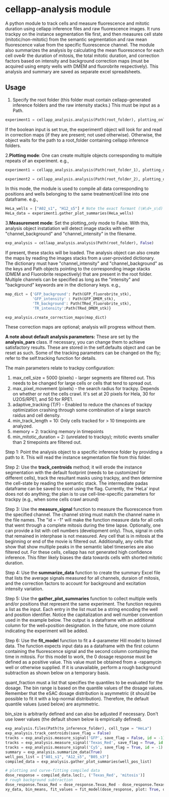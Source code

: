 # cellapp-analysis module

A python module to track cells and measure fluorescence and mitotic duration using cellapp inference files and raw fluorescence images. It runs trackpy on the instance segmentation file first, and then measures cell state (mitotic/non-mitotic) from the semantic segmentation and raw mean fluorescence value from the specific fluorescence channel. The module also summarizes the analysis by calculating the mean fluorescence for each cell ove4r the duration of mitosis, the total mitotic duration, and correction factors based on intensity and background correction maps (must be acquired using empty wells with DMEM and fluorobrite respectively).
This analysis and summary are saved as separate excel spreadsheets.

## Usage

1. Specify the root folder (this folder must contain cellapp-generated inference folders and the raw intensity stacks.) This must be input as a Path.

```python
experiment1 = cellapp_analysis.analysis(Path(root_folder), plotting_only: False)
```

If the boolean input is set true, the experiment1 object will look for and read in correction maps (if they are present; not used otherwise). Otherwise, the object waits for the path to a root_folder containing cellapp inference folders.

2.**Plotting mode**: One can create multiple objects corresponding to multiple repeats of an experiment. e.g.,

```python
experiment1 = cellapp_analysis.analysis(Path(root_folder_1), plotting_only: True)

experiment2 = cellapp_analysis.analysis(Path(root_folder_2), plotting_only: True)
```

In this mode, the module is used to compile all data corresponding to positions and wells belonging to the same treatment/cell line into one dataframe. e.g.,

```python
HeLa_wells = ["A02_s1", "H12_s5"] # Note the exact formant (\W\d+_s\d)
HeLa_data = experiment1.gather_plot_summaries(HeLa_wells)  
```

3.**Measurement mode**: Set the plotting_only mode to False. With this, analysis object instatiation will detect image stacks with either "channel_background" and "channel_intensity" in the filename.

```python
exp_analysis = cellaap_analysis.analysis(Path(root_folder), False)
```

If present, these stacks will be loaded. The analysis object can also create the maps by reading the images stacks from a user-provided dictionary. The dictionary must have "channel_intensity" and "channel_background" as the keys and Path objects pointing to the corresponding image stacks (DMEM and Fluorobrite respectively) that are present in the root folder. Multiple channels can be specified as long as the "intensity" and "background" keywords are in the dictionary keys. e.g.,

```python
map_dict = {'GFP_background': Path(GFP_fluorobrite_stk),
            'GFP_intensity' : Path(GFP_DMEM_stk), 
            'TR_background': Path(TRed_fluorobrite_stk),
            'TR_intensity':Path(TRed_DMEM_stk)}

exp_analysis.create_correction_maps(map_dict)
```

These correction maps are optional; analysis will progress without them.

**A note about default analysis parameters:**
These are set by the **analysis_pars** class. If necessary, you can change them to achieve satisfactory results. These are stored in the self.defaults object and can be reset as such. Some of the tracking parameters can be changed on the fly; refer to the self.tracking function for details.

The main parameters relate to trackpy configuration:

1. max_cell_size = 5000 (pixels) - larger segments are filtered out. This needs to be changed for large cells or cells that tend to spread out.
2. max_pixel_movement (pixels) - the search radius for trackpy. Depends on whether or not the cells crawl. It's set at 20 pixels for Hela, 30 for U2OS/RPE1, and 50 for RPE1.
3. adaptive_tracking (T/F) - Enabled to reduce the chances of trackpy optimization crashing through some combination of a large search raidus and cell density.
4. min_track_length = 10: Only cells tracked for > 10 timepoints are analyzed.
5. memory = 2: tracking memory in timepoints
6. min_mitotic_duration = 2: (unrelated to trackpy); mitotic events smaller than 2 timepoints are filtered out.

Step 1: Point the analysis object to a specific inference folder by providing a path to it. This will read the instance segmentation file from this folder.

Step 2: Use the **track_centroids** method; it will erode the instance segmentation with the default footprint (needs to be customized for different cells), track the resultant masks using trackpy, and then determine the cell-state by reading the semantic stack. The intermediate padas dataframe can be saved to excel using the flag. Currently, the 'HeLa' input does not do anything; the plan is to use cell-line-specific parameters for trackpy (e.g., when some cells crawl around)

Step 3: Use the **measure_signal** function to measure the fluorescence from the specified channel. The channel string must match the channel name in the file names. The "id = -1" will make the function measure data for all cells that went through a complete mitosis during the time lapse. Optionally, one can provide a list with cell numbers (development only). Thus, signal in cells that remained in interphase is not measured. Any cell that is in mitosis at the beginning or end of the movie is filtered out. Additionally, any cells that show that show multiple peaks in the semantic label timeseries are also filtered out. For these cells, cellapp has not generated high confidence inference. This filter likely biases the data towards cells with shorted mitotic duration.

Step 4: Use the **summarize_data** function to create the summary Excel file that lists the average signals measured for all channels, duraion of mitosis, and the correction factors to account for background and excitation intensity variation.

Step 5: Use the **gather_plot_summaries** function to collect multiple wells and/or positions that represent the same experiment. The function requires a list as the input. Each entry in the list must be a string encoding the well and position identifier. Notice the capitalization and well number convention used in the example below. The output is a dataframe with an additional column for the well+position designation. In the future, one more column indicating the experiment will be added.

Step 6: Use the **fit_model** function to fit a 4-parameter Hill model to binned data. The function expects input data as a dataframe with the first column containing the fluorescence signal and the second column containing the time in mitosis. For this model to work, the 0 dosage response must be defined as a positive value. This value must be obtained from a -rapamycin well or otherwise supplied. If it is unavailable, perform a rough background subtraction as shown below on a temporary basis.

quant_fraction must a list that specifies the quantiles to be evaluated for the dosage. The bin range is based on the quantile values of the dosage values. Remember that the eSAC dosage distribution is asymmetric (it should be possible to fit it with a log-normal distribution). Therefore, the default quantile values (used below) are asymmetric.

bin_size is arbitrarily defined and can also be adjusted if necessary. Don't use lower values (the default shown below is empirically defined).

```python
exp_analysis.files(Path(to_inference_folder), cell_type = "HeLa")
exp_analysis.track_centroids(save_flag = False)
tracks = exp_analysis.measure_signal('GFP', save_flag = False, id = -1)
tracks = exp_analysis.measure_signal('Texas_Red', save_flag = True, id = -1)
tracks = exp_analysis.measure_signal('Cy5', save_flag = True, id = -1) #if needed
summary = exp_analysis.summarize_data(True)
well_pos_list = ["A01_s1", "A12_s5", "B05_s3"]
compiled_data = exp_analysis.gather_plot_summaries(well_pos_list)

# plotting and curve-fitting compiled data
dose_response = compiled_data.loc[:, ('Texas_Red', 'mitosis')]
# rough background subtraction 
dose_response.Texas_Red = dose_response.Texas_Red - dose_response.Texas_Red.min()
xy_data, bin_means, fit_values = fit_model(dose_response, plot: True, quant_fraction = [0.025, 0.85], bin_size = 2.5)
```
